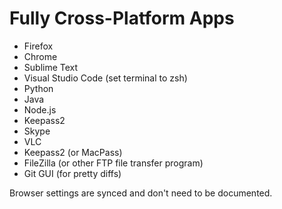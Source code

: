 # Fully Cross-Platform Apps

- Firefox
- Chrome
- Sublime Text
- Visual Studio Code (set terminal to zsh)
- Python
- Java
- Node.js
- Keepass2
- Skype
- VLC
- Keepass2 (or MacPass)
- FileZilla (or other FTP file transfer program)
- Git GUI (for pretty diffs)

Browser settings are synced and don't need to be documented.
